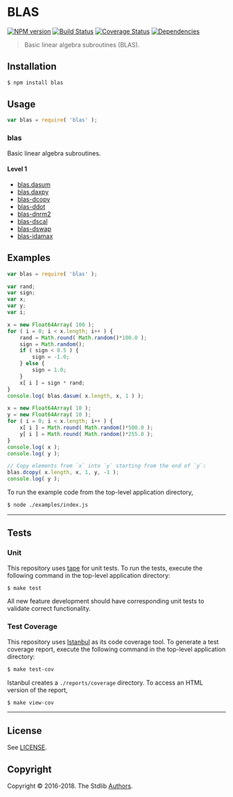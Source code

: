 <!--

@license Apache-2.0

Copyright (c) 2018 The Stdlib Authors.

Licensed under the Apache License, Version 2.0 (the "License");
you may not use this file except in compliance with the License.
You may obtain a copy of the License at

   http://www.apache.org/licenses/LICENSE-2.0

Unless required by applicable law or agreed to in writing, software
distributed under the License is distributed on an "AS IS" BASIS,
WITHOUT WARRANTIES OR CONDITIONS OF ANY KIND, either express or implied.
See the License for the specific language governing permissions and
limitations under the License.

-->

# BLAS

[![NPM version][npm-image]][npm-url] [![Build Status][build-image]][build-url] [![Coverage Status][coverage-image]][coverage-url] [![Dependencies][dependencies-image]][dependencies-url]

> Basic linear algebra subroutines (BLAS).

## Installation

``` bash
$ npm install blas
```

## Usage

``` javascript
var blas = require( 'blas' );
```

### blas

Basic linear algebra subroutines.

#### Level 1

*	[blas.dasum][blas-dasum]
*	[blas.daxpy][blas-daxpy]
*	[blas-dcopy][blas-dcopy]
*	[blas-ddot][blas-ddot]
*	[blas-dnrm2][blas-dnrm2]
*	[blas-dscal][blas-dscal]
*	[blas-dswap][blas-dswap]
*	[blas-idamax][blas-idamax]

## Examples

``` javascript
var blas = require( 'blas' );

var rand;
var sign;
var x;
var y;
var i;

x = new Float64Array( 100 );
for ( i = 0; i < x.length; i++ ) {
    rand = Math.round( Math.random()*100.0 );
    sign = Math.random();
    if ( sign < 0.5 ) {
        sign = -1.0;
    } else {
        sign = 1.0;
    }
    x[ i ] = sign * rand;
}
console.log( blas.dasum( x.length, x, 1 ) );

x = new Float64Array( 10 );
y = new Float64Array( 10 );
for ( i = 0; i < x.length; i++ ) {
    x[ i ] = Math.round( Math.random()*500.0 );
    y[ i ] = Math.round( Math.random()*255.0 );
}
console.log( x );
console.log( y );

// Copy elements from `x` into `y` starting from the end of `y`:
blas.dcopy( x.length, x, 1, y, -1 );
console.log( y );
```

To run the example code from the top-level application directory,

``` bash
$ node ./examples/index.js
```

---

## Tests

### Unit

This repository uses [tape][tape] for unit tests. To run the tests, execute the following command in the top-level application directory:

``` bash
$ make test
```

All new feature development should have corresponding unit tests to validate correct functionality.


### Test Coverage

This repository uses [Istanbul][istanbul] as its code coverage tool. To generate a test coverage report, execute the following command in the top-level application directory:

``` bash
$ make test-cov
```

Istanbul creates a `./reports/coverage` directory. To access an HTML version of the report,

``` bash
$ make view-cov
```

---

## License

See [LICENSE][license].

## Copyright

Copyright © 2016-2018. The Stdlib [Authors][stdlib-authors].


[npm-image]: http://img.shields.io/npm/v/blas.svg
[npm-url]: https://npmjs.org/package/blas

[build-image]: https://img.shields.io/travis/kgryte/blas/master.svg
[build-url]: https://travis-ci.org/kgryte/blas

[coverage-image]: https://img.shields.io/codecov/c/github/kgryte/blas/master.svg
[coverage-url]: https://codecov.io/github/kgryte/blas?branch=master

[dependencies-image]: http://img.shields.io/david/kgryte/blas.svg
[dependencies-url]: https://david-dm.org/kgryte/blas

[dev-dependencies-image]: http://img.shields.io/david/dev/kgryte/blas.svg
[dev-dependencies-url]: https://david-dm.org/dev/kgryte/blas

[github-issues-image]: http://img.shields.io/github/issues/kgryte/blas.svg
[github-issues-url]: https://github.com/kgryte/blas/issues

[tape]: https://github.com/substack/tape
[istanbul]: https://github.com/gotwarlost/istanbul

[stdlib]: https://github.com/stdlib-js/stdlib

[stdlib-authors]: https://github.com/stdlib-js/stdlib/graphs/contributors

[license]: https://raw.githubusercontent.com/kgryte/blas/master/LICENSE

[blas-dasum]: https://www.npmjs.com/package/blas-dasum
[blas-daxpy]: https://www.npmjs.com/package/blas-daxpy
[blas-dcopy]: https://www.npmjs.com/package/blas-copy
[blas-ddot]: https://www.npmjs.com/package/blas-ddot
[blas-dnrm2]: https://www.npmjs.com/package/blas-dnrm2
[blas-dscal]: https://www.npmjs.com/package/blas-dscal
[blas-dswap]: https://www.npmjs.com/package/blas-swap
[blas-idamax]: https://www.npmjs.com/package/blas-idamax
